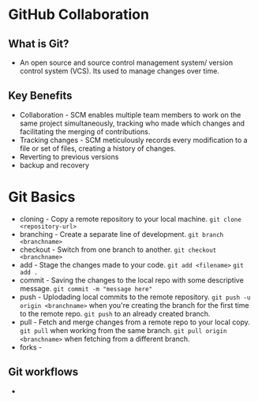 # GitHub Collaboration

## What is Git?

- An open source and source control management system/ version control system (VCS). Its used to manage changes over time.

## Key Benefits

- Collaboration - SCM enables multiple team members to work on the same project simultaneously, tracking who made which changes and facilitating the merging of contributions.
- Tracking changes - SCM meticulously records every modification to a file or set of files, creating a history of changes.
- Reverting to previous versions
- backup and recovery

# Git Basics

- cloning - Copy a remote repository to your local machine. `git clone <repository-url>`
- branching - Create a separate line of development. `git branch <branchname>`
- checkout - Switch from one branch to another. `git checkout <branchname>`
- add - Stage the changes made to your code. `git add <filename>` `git add .`
- commit - Saving the changes to the local repo with some descriptive message. `git commit -m "message here"`
- push - Uplodading local commits to the remote repository. `git push -u origin <branchname>` when you're creating the branch for the first time to the remote repo. `git push` to an already created branch.
- pull - Fetch and merge changes from a remote repo to your local copy. `git pull` when working from the same branch. `git pull origin <branchname>` when fetching from a different branch.
- forks - 

## Git workflows

- 
